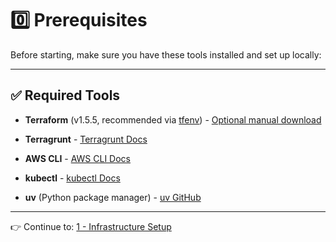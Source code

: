 # 0️⃣ Prerequisites

Before starting, make sure you have these tools installed and set up locally:

---

## ✅ Required Tools

- **Terraform** (v1.5.5, recommended via [tfenv](https://github.com/tfutils/tfenv)) - [Optional manual download](https://developer.hashicorp.com/terraform/downloads)  

- **Terragrunt** - [Terragrunt Docs](https://terragrunt.gruntwork.io)  

- **AWS CLI** - [AWS CLI Docs](https://docs.aws.amazon.com/cli/latest/userguide/install-cliv2.html)  

- **kubectl** - [kubectl Docs](https://kubernetes.io/docs/tasks/tools/)  

- **uv** (Python package manager) - [uv GitHub](https://github.com/astral-sh/uv)  

---

👉 Continue to: [1 - Infrastructure Setup](./1-infrastructure-setup.md)
